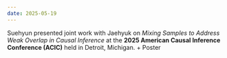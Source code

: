 ```yaml
---
date: 2025-05-19
---
```


Suehyun presented joint work with Jaehyuk on *Mixing Samples to Address Weak Overlap in Causal Inference* at the **2025 American Causal Inference Conference (ACIC)** held in Detroit, Michigan. + Poster
